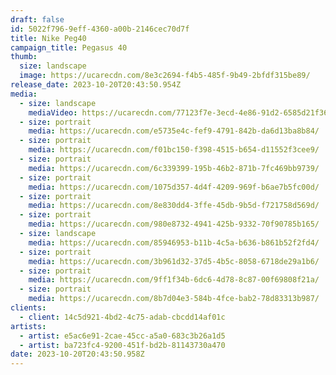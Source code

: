 ```yaml
---
draft: false
id: 5022f796-9eff-4360-a00b-2146cec70d7f
title: Nike Peg40
campaign_title: P﻿egasus 40
thumb:
  size: landscape
  image: https://ucarecdn.com/8e3c2694-f4b5-485f-9b49-2bfdf315be89/
release_date: 2023-10-20T20:43:50.954Z
media:
  - size: landscape
    mediaVideo: https://ucarecdn.com/77123f7e-3ecd-4e86-91d2-6585d21f367e/
  - size: portrait
    media: https://ucarecdn.com/e5735e4c-fef9-4791-842b-da6d13ba8b84/
  - size: portrait
    media: https://ucarecdn.com/f01bc150-f398-4515-b654-d11552f3cee9/
  - size: portrait
    media: https://ucarecdn.com/6c339399-195b-46b2-871b-7fc469bb9739/
  - size: portrait
    media: https://ucarecdn.com/1075d357-4d4f-4209-969f-b6ae7b5fc00d/
  - size: portrait
    media: https://ucarecdn.com/8e830dd4-3ffe-45db-9b5d-f721758d569d/
  - size: portrait
    media: https://ucarecdn.com/980e8732-4941-425b-9332-70f90785b165/
  - size: landscape
    media: https://ucarecdn.com/85946953-b11b-4c5a-b636-b861b52f2fd4/
  - size: portrait
    media: https://ucarecdn.com/3b961d32-37d5-4b5c-8058-6718de29a1b6/
  - size: portrait
    media: https://ucarecdn.com/9ff1f34b-6dc6-4d78-8c87-00f69808f21a/
  - size: portrait
    media: https://ucarecdn.com/8b7d04e3-584b-4fce-bab2-78d83313b987/
clients:
  - client: 14c5d921-4bd2-4c75-adab-cbcdd14af01c
artists:
  - artist: e5ac6e91-2cae-45cc-a5a0-683c3b26a1d5
  - artist: ba723fc4-9200-451f-bd2b-81143730a470
date: 2023-10-20T20:43:50.958Z
---
```

